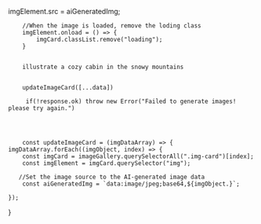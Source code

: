 imgElement.src = aiGeneratedImg;

        //When the image is loaded, remove the loding class
        imgElement.onload = () => {
            imgCard.classList.remove("loading");
        }


        illustrate a cozy cabin in the snowy mountains


        updateImageCard([...data])

         if(!response.ok) throw new Error("Failed to generate images! please try again.")

          


        const updateImageCard = (imgDataArray) => {
    imgDataArray.forEach((imgObject, index) => {
        const imgCard = imageGallery.querySelectorAll(".img-card")[index];
        const imgElement = imgCard.querySelector("img");

       //Set the image source to the AI-generated image data
        const aiGeneratedImg = `data:image/jpeg;base64,${imgObject.}`;
        
    });
}